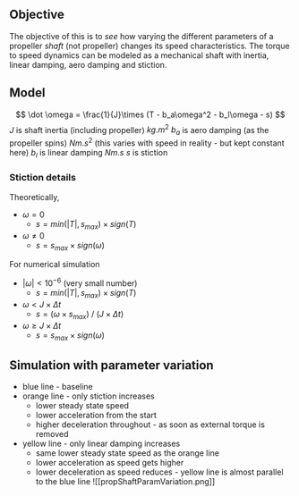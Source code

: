 ## Objective
The objective of this is to *see* how varying the different parameters of a propeller *shaft* (not propeller) changes its speed characteristics. The torque to speed dynamics can be modeled as a mechanical shaft with inertia, linear damping, aero damping and stiction.
## Model
$$
\dot \omega = \frac{1}{J}\times (T - b_a\omega^2 - b_l\omega - s)
$$
$J$ is shaft inertia (including propeller) $kg.m^2$
$b_a$ is aero damping (as the propeller spins) $Nm.s^2$ (this varies with speed in reality - but kept constant here)
$b_l$ is linear damping $Nm.s$
$s$ is stiction

### Stiction details
Theoretically, 
- $\omega = 0$
	- $s = min(|T|, s_{max}) \times sign(T)$
-  $\omega \neq 0$
	- $s = s_{max} \times sign(\omega)$

For numerical simulation
- $|\omega| < 10^{-6}$ (very small number)
	- $s = min(|T|, s_{max}) \times sign(T)$
-  $\omega < J \times \Delta t$
	- $s = (\omega \times s_{max}) \ / \ (J \times \Delta t)$
- $\omega \geq J \times \Delta t$
	- $s = s_{max} \times sign (\omega)$

## Simulation with parameter variation
- blue line - baseline
- orange line - only stiction increases
	- lower steady state speed
	- lower acceleration from the start
	- higher deceleration throughout - as soon as external torque is removed
- yellow line - only linear damping increases
	- same lower steady state speed as the orange line
	- lower acceleration as speed gets higher
	- lower deceleration as speed reduces - yellow line is almost parallel to the blue line
![[propShaftParamVariation.png]]

